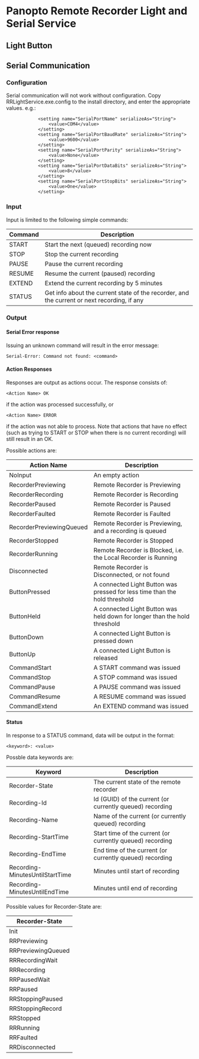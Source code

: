 # Panopto Remote Recorder Light and Serial Service

## Light Button



## Serial Communication

### Configuration
Serial communication will not work without configuration. Copy RRLightService.exe.config to the install directory, and enter the appropriate values. e.g.:

````
            <setting name="SerialPortName" serializeAs="String">
                <value>COM4</value>
            </setting>
            <setting name="SerialPortBaudRate" serializeAs="String">
                <value>9600</value>
            </setting>
            <setting name="SerialPortParity" serializeAs="String">
                <value>None</value>
            </setting>
            <setting name="SerialPortDataBits" serializeAs="String">
                <value>8</value>
            </setting>
            <setting name="SerialPortStopBits" serializeAs="String">
                <value>One</value>
            </setting>
````

### Input

Input is limited to the following simple commands:

Command | Description 
--------|------------------------------------------
START   | Start the next (queued) recording now
STOP    | Stop the current recording
PAUSE   | Pause the current recording
RESUME  | Resume the current (paused) recording
EXTEND  | Extend the current recording by 5 minutes
STATUS  | Get info about the current state of the recorder, and the current or next recording, if any

### Output

#### Serial Error response

Issuing an unknown command will result in the error message:
````
Serial-Error: Command not found: <command>
````

#### Action Responses

Responses are output as actions occur. The response consists of:
````
<Action Name> OK
````
if the action was processed successfully, or
````
<Action Name> ERROR
````
if the action was not able to process. Note that actions that have no effect (such as trying to START or STOP when there is no current recording) will still result in an OK.

Possible actions are:

Action Name              | Description
-------------------------|---------------------------
NoInput                  | An empty action
RecorderPreviewing       | Remote Recorder is Previewing
RecorderRecording        | Remote Recorder is Recording
RecorderPaused           | Remote Recorder is Paused
RecorderFaulted          | Remote Recorder is Faulted
RecorderPreviewingQueued | Remote Recorder is Previewing, and a recording is queued
RecorderStopped          | Remote Recorder is Stopped
RecorderRunning          | Remote Recorder is Blocked, i.e. the Local Recorder is Running
Disconnected             | Remote Recorder is Disconnected, or not found
ButtonPressed            | A connected Light Button was pressed for less time than the hold threshold
ButtonHeld               | A connected Light Button was held down for longer than the hold threshold
ButtonDown               | A connected Light Button is pressed down
ButtonUp                 | A connected Light Button is released
CommandStart             | A START command was issued
CommandStop              | A STOP command was issued
CommandPause             | A PAUSE command was issued
CommandResume            | A RESUME command was issued
CommandExtend            | An EXTEND command was issued

#### Status

In response to a STATUS command, data will be output in the format:
```
<keyword>: <value>
```

Possble data keywords are:

Keyword                         | Description
--------------------------------|----------------------------------------------------------
Recorder-State                  | The current state of the remote recorder
Recording-Id                    | Id (GUID) of the current (or currently queued) recording
Recording-Name                  | Name of the current (or currently queued) recording
Recording-StartTime             | Start time of the current (or currently queued) recording
Recording-EndTime               | End time of the current (or currently queued) recording
Recording-MinutesUntilStartTime | Minutes until start of recording
Recording-MinutesUntilEndTime   | Minutes until end of recording

Possible values for Recorder-State are:

Recorder-State     | 
-------------------|
Init               |
RRPreviewing       |
RRPreviewingQueued |
RRRecordingWait    |
RRRecording        |
RRPausedWait       |
RRPaused           |
RRStoppingPaused   |
RRStoppingRecord   |
RRStopped          |
RRRunning          |
RRFaulted          |
RRDisconnected     |
